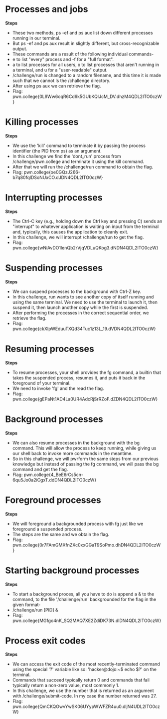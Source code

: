 # Processes and jobs
**Steps** 
- These two methods, ps -ef and ps aux list down different processes running in our terminal.
- But ps -ef and ps aux result in slightly different, but cross-recognizable output.
- These commands are a result of the following individual commands-
- e to list "every" process and -f for a "full format".
- a to list processes for all users, x to list processes that aren't running in a terminal, and u for a "user-readable" output.
- /challenge/run is changed to a random filename, and this time it is made such that we cannot ls the /challenge directory.
- After using ps aux we can retrieve the flag.
- Flag: pwn.college{0L9Ww6oqR6Cd6k5GUbKQlJcM_DV.dhzM4QDL2ITO0czW}
# Killing processes
**Steps** 
- We use the 'kill' command to terminate it by passing the process identifier (the PID from ps) as an argument.
- In this challenge we find the 'dont_run' process from /challenge/pwn.college and terminate it using the kill command.
- After that we will run the /challenge/run command to obtain the flag.
- Flag: pwn.college{oe0GQzJ266-b7q80fqlDSoNUxCO.dJDN4QDL2ITO0czW}
# Interrupting processes
**Steps** 
- The Ctrl-C key (e.g., holding down the Ctrl key and pressing C) sends an "interrupt" to whatever application is waiting on input from the terminal and, typically, this causes the application to cleanly exit.
- In this challenge, we will interrupt /challenge/run to get the flag.
- Flag: pwn.college{wNiAvDO1lenQb2rVjqVDLuQKog3.dNDN4QDL2ITO0czW}
# Suspending processes
**Steps** 
- We can suspend processes to the background with Ctrl-Z key.
- In this challenge, run wants to see another copy of itself running and using the same terminal. We need to use the terminal to launch it, then suspend it, then launch another copy while the first is suspended.
- After performing the processes in the correct sequential order, we retrieve the flag.
- Flag: pwn.college{ckXIpWEduuTXQd34Tuc1z13L_19.dVDN4QDL2ITO0czW}
# Resuming processes
**Steps** 
- To resume processes, your shell provides the fg command, a builtin that takes the suspended process, resumes it, and puts it back in the foreground of your terminal.
- We need to invoke 'fg' and the read the flag.
- Flag: pwn.college{gEPaNt1AD4La0UR4AdcRjSrRZoF.dZDN4QDL2ITO0czW}
# Background processes
**Steps** 
- We can also resume processes in the background with the bg command. This will allow the process to keep running, while giving us our shell back to invoke more commands in the meantime.
- So in this challenge, we will pwrform the same steps from our previous knowledge but instesd of passing the fg command, we will pass the bg command and get the flag.
- Flag: pwn.college{4_BeE6rCs5cn-6qu5Jo0a2iCgxT.ddDN4QDL2ITO0czW}
# Foreground processes
**Steps** 
- We will foreground a backgrounded process with fg just like we foreground a suspended process.
- The steps are the same and we obtain the flag.
- Flag: pwn.college{0r7FAmGMXfnZXc0xxGGaT9SoPmo.dhDN4QDL2ITO0czW}
# Starting background processes
**Steps** 
- To start a background proces, all you have to do is append a & to the command, to the file '/challenge/run' backgrounded for the flag in the given format-
- /challenge/run [PID] &
- Flag: pwn.college{MGfgo4nK_SQ2MAQ7XE2ZdiDK73N.dlDN4QDL2ITO0czW}
# Process exit codes
**Steps** 
- We can access the exit code of the most recently-terminated command using the special '?' variable like so: 'hacker@dojo:~$ echo $?' on the terminal.
- Commands that succeed typically return 0 and commands that fail typically return a non-zero value, most commonly 1.
- In this challenge, we use the number that is returned as an argument with /challenge/submit-code. In my case the number returned was 27.
- Flag: pwn.college{QmCKQOwvYwSK06UYypWWFZR4uu0.dljN4UDL2ITO0czW}
